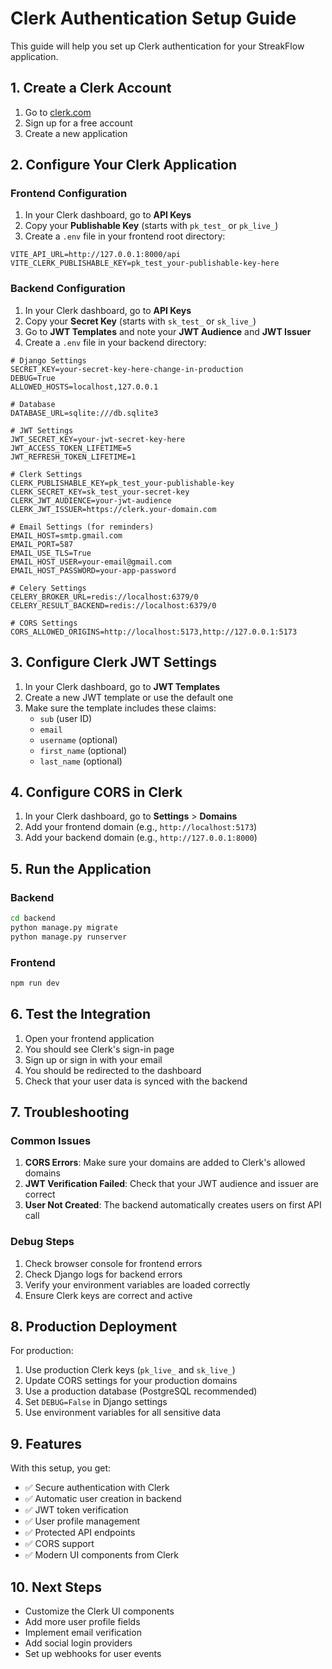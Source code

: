 # Clerk Authentication Setup Guide

This guide will help you set up Clerk authentication for your StreakFlow application.

## 1. Create a Clerk Account

1. Go to [clerk.com](https://clerk.com)
2. Sign up for a free account
3. Create a new application

## 2. Configure Your Clerk Application

### Frontend Configuration

1. In your Clerk dashboard, go to **API Keys**
2. Copy your **Publishable Key** (starts with `pk_test_` or `pk_live_`)
3. Create a `.env` file in your frontend root directory:

```env
VITE_API_URL=http://127.0.0.1:8000/api
VITE_CLERK_PUBLISHABLE_KEY=pk_test_your-publishable-key-here
```

### Backend Configuration

1. In your Clerk dashboard, go to **API Keys**
2. Copy your **Secret Key** (starts with `sk_test_` or `sk_live_`)
3. Go to **JWT Templates** and note your **JWT Audience** and **JWT Issuer**
4. Create a `.env` file in your backend directory:

```env
# Django Settings
SECRET_KEY=your-secret-key-here-change-in-production
DEBUG=True
ALLOWED_HOSTS=localhost,127.0.0.1

# Database
DATABASE_URL=sqlite:///db.sqlite3

# JWT Settings
JWT_SECRET_KEY=your-jwt-secret-key-here
JWT_ACCESS_TOKEN_LIFETIME=5
JWT_REFRESH_TOKEN_LIFETIME=1

# Clerk Settings
CLERK_PUBLISHABLE_KEY=pk_test_your-publishable-key
CLERK_SECRET_KEY=sk_test_your-secret-key
CLERK_JWT_AUDIENCE=your-jwt-audience
CLERK_JWT_ISSUER=https://clerk.your-domain.com

# Email Settings (for reminders)
EMAIL_HOST=smtp.gmail.com
EMAIL_PORT=587
EMAIL_USE_TLS=True
EMAIL_HOST_USER=your-email@gmail.com
EMAIL_HOST_PASSWORD=your-app-password

# Celery Settings
CELERY_BROKER_URL=redis://localhost:6379/0
CELERY_RESULT_BACKEND=redis://localhost:6379/0

# CORS Settings
CORS_ALLOWED_ORIGINS=http://localhost:5173,http://127.0.0.1:5173
```

## 3. Configure Clerk JWT Settings

1. In your Clerk dashboard, go to **JWT Templates**
2. Create a new JWT template or use the default one
3. Make sure the template includes these claims:
   - `sub` (user ID)
   - `email`
   - `username` (optional)
   - `first_name` (optional)
   - `last_name` (optional)

## 4. Configure CORS in Clerk

1. In your Clerk dashboard, go to **Settings** > **Domains**
2. Add your frontend domain (e.g., `http://localhost:5173`)
3. Add your backend domain (e.g., `http://127.0.0.1:8000`)

## 5. Run the Application

### Backend
```bash
cd backend
python manage.py migrate
python manage.py runserver
```

### Frontend
```bash
npm run dev
```

## 6. Test the Integration

1. Open your frontend application
2. You should see Clerk's sign-in page
3. Sign up or sign in with your email
4. You should be redirected to the dashboard
5. Check that your user data is synced with the backend

## 7. Troubleshooting

### Common Issues

1. **CORS Errors**: Make sure your domains are added to Clerk's allowed domains
2. **JWT Verification Failed**: Check that your JWT audience and issuer are correct
3. **User Not Created**: The backend automatically creates users on first API call

### Debug Steps

1. Check browser console for frontend errors
2. Check Django logs for backend errors
3. Verify your environment variables are loaded correctly
4. Ensure Clerk keys are correct and active

## 8. Production Deployment

For production:

1. Use production Clerk keys (`pk_live_` and `sk_live_`)
2. Update CORS settings for your production domains
3. Use a production database (PostgreSQL recommended)
4. Set `DEBUG=False` in Django settings
5. Use environment variables for all sensitive data

## 9. Features

With this setup, you get:

- ✅ Secure authentication with Clerk
- ✅ Automatic user creation in backend
- ✅ JWT token verification
- ✅ User profile management
- ✅ Protected API endpoints
- ✅ CORS support
- ✅ Modern UI components from Clerk

## 10. Next Steps

- Customize the Clerk UI components
- Add more user profile fields
- Implement email verification
- Add social login providers
- Set up webhooks for user events 
